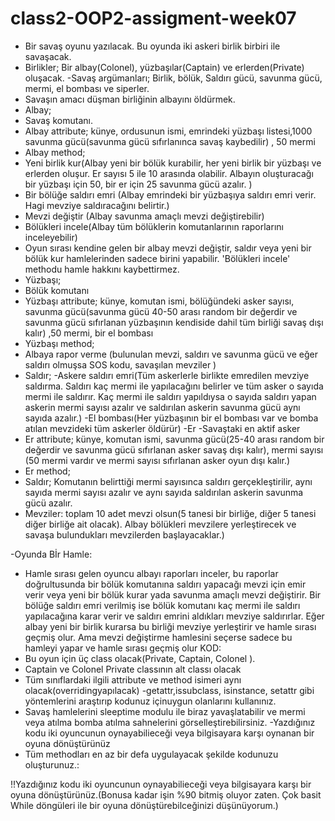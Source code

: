 # class2-OOP2-assigment-week07

- Bir savaş oyunu yazılacak. Bu oyunda iki askeri birlik birbiri ile savaşacak.
- Birlikler; Bir albay(Colonel), yüzbaşılar(Captain) ve erlerden(Private) oluşacak.
-Savaş argümanları; Birlik, bölük, Saldırı gücü, savunma gücü, mermi, el bombası ve
siperler.
- Savaşın amacı düşman birliğinin albayını öldürmek.
- Albay;
- Savaş komutanı.
- Albay attribute; künye, ordusunun ismi, emrindeki yüzbaşı listesi,1000
savunma gücü(savunma gücü sıfırlanınca savaş kaybedilir) , 50 mermi
- Albay method;
- Yeni birlik kur(Albay yeni bir bölük kurabilir, her yeni birlik bir yüzbaşı ve
erlerden oluşur. Er sayısı 5 ile 10 arasında olabilir. Albayın oluşturacağı
bir yüzbaşı için 50, bir er için 25 savunma gücü azalır. )
- Bir bölüğe saldırı emri (Albay emrindeki bir yüzbaşıya saldırı
emri verir. Hagi mevziye saldıracağını belirtir.)
- Mevzi değiştir (Albay savunma amaçlı mevzi değiştirebilir)
- Bölükleri incele(Albay tüm bölüklerin komutanlarının raporlarını
inceleyebilir)
- Oyun sırası kendine gelen bir albay mevzi değiştir, saldır veya yeni bir bölük
kur hamlelerinden sadece birini yapabilir. 'Bölükleri incele' methodu hamle
hakkını kaybettirmez.
- Yüzbaşı;
- Bölük komutanı
- Yüzbaşı attribute; künye, komutan ismi, bölüğündeki asker sayısı, savunma
gücü(savunma gücü 40-50 arası random bir değerdir ve savunma gücü
sıfırlanan yüzbaşının kendiside dahil tüm birliği savaş dışı kalır) ,50 mermi, bir el
bombası
- Yüzbaşı method;
- Albaya rapor verme (bulunulan mevzi, saldırı ve savunma
gücü ve eğer saldırı olmuşsa SOS kodu, savaşılan mevziler )
- Saldır;
-Askere saldırı emri(Tüm askerlerle birlikte emredilen mevziye
saldırma. Saldırı kaç mermi ile yapılacağını belirler ve tüm asker o
sayıda mermi ile saldırır. Kaç mermi ile saldırı yapıldıysa o sayıda
saldırı yapan askerin mermi sayısı azalır ve saldırılan askerin
savunma gücü aynı sayıda azalır.)
-El bombası(Her yüzbaşının bir el bombası var ve bomba atılan
mevzideki tüm askerler öldürür)
-Er
-Savaştaki en aktif asker
- Er attribute; künye, komutan ismi, savunma gücü(25-40 arası random bir
değerdir ve savunma gücü sıfırlanan asker savaş dışı kalır), mermi sayısı (50
mermi vardır ve mermi sayısı sıfırlanan asker oyun dışı kalır.)
- Er method;
- Saldır; Komutanın belirttiği mermi sayısınca saldırı gerçekleştirilir, aynı
sayıda mermi sayısı azalır ve aynı sayıda saldırılan askerin
savunma gücü azalır.
- Mevziler:
toplam 10 adet mevzi olsun(5 tanesi bir birliğe, diğer 5 tanesi diğer birliğe ait
olacak). Albay bölükleri mevzilere yerleştirecek ve savaşa bulundukları
mevzilerden başlayacaklar.)

-Oyunda Bİr Hamle:
- Hamle sırası gelen oyuncu albayı raporları inceler, bu raporlar doğrultusunda bir bölük komutanına saldırı yapacağı mevzi için emir verir veya yeni bir bölük kurar yada savunma amaçlı mevzi değiştirir. Bir bölüğe saldırı emri verilmiş ise bölük komutanı kaç mermi ile saldırı yapılacağına karar verir ve saldırı emrini aldıkları mevziye saldırırlar. Eğer albay yeni bir birlik kurarsa bu birliği mevziye yerleştirir ve hamle sırası geçmiş olur.  Ama mevzi değiştirme hamlesini seçerse sadece bu hamleyi yapar ve hamle sırası geçmiş olur
KOD:
- Bu oyun için üç class olacak(Private, Captain, Colonel ).
- Captain ve  Colonel Private classının alt classı olacak
- Tüm sınıflardaki ilgili attribute ve method isimeri aynı olacak(overridingyapılacak)
-getattr,issubclass, isinstance, setattr gibi  yöntemlerini araştırıp kodunuz içinuygun olanlarını kullanınız.
- Savaş hamlelerini sleeptime modulu ile biraz yavaşlatabilir ve mermi veya atılma bomba atılma sahnelerini görselleştirebilirsiniz.
-Yazdığınız kodu iki oyuncunun oynayabilieceği veya bilgisayara karşı oynanan bir oyuna dönüştürünüz
- Tüm methodları en az bir defa uygulayacak şekilde kodunuzu oluşturunuz.:

!!Yazdığınız kodu iki oyuncunun oynayabilieceği veya bilgisayara karşı bir oyuna
dönüştürünüz.(Bonusa kadar işin %90 bitmiş oluyor zaten. Çok basit While döngüleri
ile bir oyuna dönüştürebilceğinizi düşünüyorum.)
